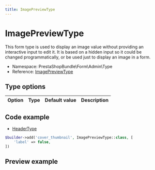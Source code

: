 ```yaml
---
title: ImagePreviewType
---
```


# ImagePreviewType

This form type is used to display an image value without providing an interactive input to edit it. It is based on a hidden input so it could be changed programmatically, or be used just to display an image in a form.

- Namespace: PrestaShopBundle\Form\Admin\Type
- Reference: [ImagePreviewType](https://github.com/PrestaShop/PrestaShop/blob/8.0.x/src/PrestaShopBundle/Form/Admin/Type/ImagePreviewType.php)

## Type options

| Option       | Type   | Default value                     | Description                                                                               |
| :----------- | :----- | :-------------------------------- | :---------------------------------------------------------------------------------------- |

## Code example

- [HeaderType](https://github.com/PrestaShop/PrestaShop/blob/8.0.x/src/PrestaShopBundle/Form/Admin/Sell/Product.php#L79-L81)

```php
$builder->add('cover_thumbnail', ImagePreviewType::class, [
    'label' => false,
])
```

## Preview example

